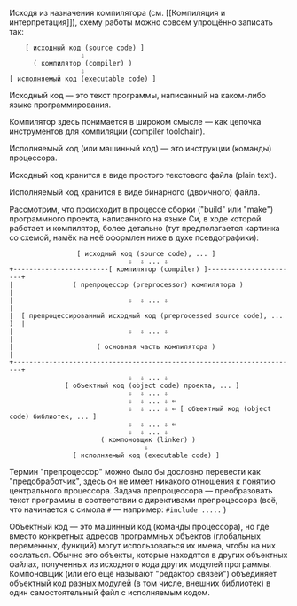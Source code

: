 Исходя из назначения компилятора (см. [[Компиляция и интерпретация]]), схему работы можно совсем упрощённо записать так:

```
    [ исходный код (source code) ]
                  ⇩
      ( компилятор (compiler) )
                  ⇩
[ иcполняемый код (executable code) ]
```

Исходный код — это текст программы, написанный на каком-либо языке программирования.

Компилятор здесь понимается в широком смысле — как цепочка инструментов для компиляции (compiler toolchain).

Исполняемый код (или машинный код) — это инструкции (команды) процессора.

Исходный код хранится в виде простого текстового файла (plain text).

Исполняемый код хранится в виде бинарного (двоичного) файла.

Рассмотрим, что происходит в процессе сборки ("build" или "make") программного проекта, написанного на языке Си, в ходе которой работает и компилятор, более детально (тут предполагается картинка со схемой, намёк на неё оформлен ниже в духе псевдографики):

```
                 [ исходный код (source code), ... ]
                              ⇩  ⇩ ... ⇩
+------------------------[ компилятор (compiler) ]-----------------------+
|               ( препроцессор (preprocessor) компилятора )              |
|                             ⇩  ⇩ ... ⇩                                 |
|  [ препроцессированный исходный код (preprocessed source code), ... ]  |
|                             ⇩  ⇩ ... ⇩                                 |
|                     ( основная часть компилятора )                     |
+------------------------------------------------------------------------+
                              ⇩  ⇩ ... ⇩
              [ объектный код (object code) проекта, ... ]
                              ⇩  ⇩ ... ⇩
                              ⇩  ⇩ ... ⇩ ⇐
                              ⇩  ⇩ ... ⇩ ⇐ [ объектный код (object code) библиотек, ... ]
                              ⇩  ⇩ ... ⇩ ⇐
                              ⇩  ⇩ ... ⇩
                       ( компоновщик (linker) )
                                  ⇩
                [ иcполняемый код (executable code) ]
```

Термин "препроцессор" можно было бы дословно перевести как "предобработчик", здесь он не имеет никакого отношения к понятию центрального процессора. Задача препроцессора — преобразовать текст программы в соответствии с директивами препроцессора (всё, что начинается с симола `#` — например: `#include .....` )

Объектный код — это машинный код (команды процессора), но где вместо конкретных адресов программных объектов (глобальных переменных, функций) могут использоваться их имена, чтобы на них сослаться. Обычно это объекты, которые находятся в других объектных файлах, полученных из исходного кода других модулей программы. Компоновщик (или его ещё называют "редактор связей") объединяет объектный код разных модулей (в том числе, внешних библиотек) в один самостоятельный файл с исполняемым кодом.
